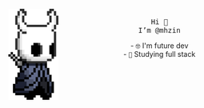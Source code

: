 <div display='flex' flex-direction='row'>
  <img align='left' src="https://raw.githubusercontent.com/TanZng/TanZng/master/assets/hollor_knight2.gif" width="100"/>

  <p align='center'>
    <br>
    <samp>
      Hi 🤙
      <br>I’m @mhzin<br>
    </samp>
  </p>

  <div align='center'>
    - <code>🤓</code> I'm future dev
    <br> - <code>🧠</code> Studying full stack
  </div>
</div>
